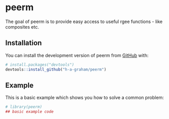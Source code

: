 
<!-- README.md is generated from README.Rmd. Please edit that file -->

# peerm

<!-- badges: start -->
<!-- badges: end -->

The goal of peerm is to provide easy access to useful rgee functions -
like composites etc.

## Installation

You can install the development version of peerm from
[GitHub](https://github.com/) with:

``` r
# install.packages("devtools")
devtools::install_github("h-a-graham/peerm")
```

## Example

This is a basic example which shows you how to solve a common problem:

``` r
# library(peerm)
## basic example code
```
